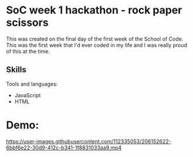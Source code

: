 # SoC week 1 hackathon - rock paper scissors

This was created on the final day of the first week of the School of Code. This was the first week that I'd ever coded in my life and I was really proud of this at the time. 

## Skills

Tools and languages:
- JavaScript
- HTML

# Demo:

https://user-images.githubusercontent.com/112335053/206152622-6bbf6e22-30d9-412c-b341-1f8831033aa9.mp4
